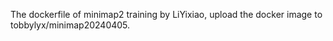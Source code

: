 The dockerfile of minimap2 training by LiYixiao, upload the docker image to tobbylyx/minimap20240405.
